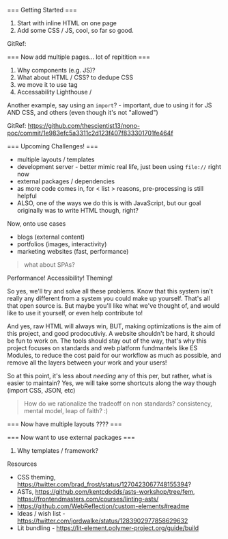 === Getting Started ===

1. Start with inline HTML on one page
1. Add some CSS / JS, cool, so far so good.

GitRef: 

=== Now add multiple pages... lot of repitition ===

1. Why components (e.g. JS)?
1. What about HTML / CSS? to dedupe CSS
1. we move it to use <link> tag
1. Accessability Lighthouse / <meta>

Another example, say using an `import`? - important, due to using it for JS AND CSS, and others (even though it's not "allowed")


GitRef: https://github.com/thescientist13/nono-poc/commit/1e983efc5a3311c2d123f407f833301701fe464f

=== Upcoming Challenges! ===
* multiple layouts / templates
* development server - better mimic real life, just been using `file://` right now
* external packages / dependencies
* as more code comes in, for < list > reasons, pre-processing is still helpful
* ALSO, one of the ways we do this is with JavaScript, but our goal originally was to write HTML though, right?

Now, onto use cases
- blogs (external content)
- portfolios (images, interactivity)
- marketing websites (fast, performance)

> what about SPAs?

Performance!
Accessibility!
Theming!

So yes, we'll try and solve all these problems.  Know that this system isn't really any different from a system you could make up yourself.  That's all that open source is.  But maybe you'll like what we've thought of, and would like to use it yourself, or even help contribute to!

And yes, raw HTML will always win, BUT, making optimizations is the aim of this project, and good prodocutiviy.  A website shouldn't be hard, it should be fun to work on.  The tools should stay out of the way, that's why this project focuses on standards and web platform fundmantels like ES Modules, to reduce the cost paid for our workflow as much as possible, and remove all the layers between your work and your users!


So at this point, it's less about _needing_ any of this per, but rather, what is easier to maintain?  Yes, we will take some shortcuts along the way though (import CSS, JSON, etc)

> How do we rationalize the tradeoff on non standards?  consistency, mental model, leap of faith?  :)




=== Now have multiple layouts ???? ===

=== Now want to use external packages ===

1. Why templates / framework?

Resources
- CSS theming, https://twitter.com/brad_frost/status/1270423067748155394?
- ASTs, https://github.com/kentcdodds/asts-workshop/tree/fem, https://frontendmasters.com/courses/linting-asts/
- https://github.com/WebReflection/custom-elements#readme
- Ideas / wish list - https://twitter.com/jordwalke/status/1283902977858629632
- Lit bundling - https://lit-element.polymer-project.org/guide/build